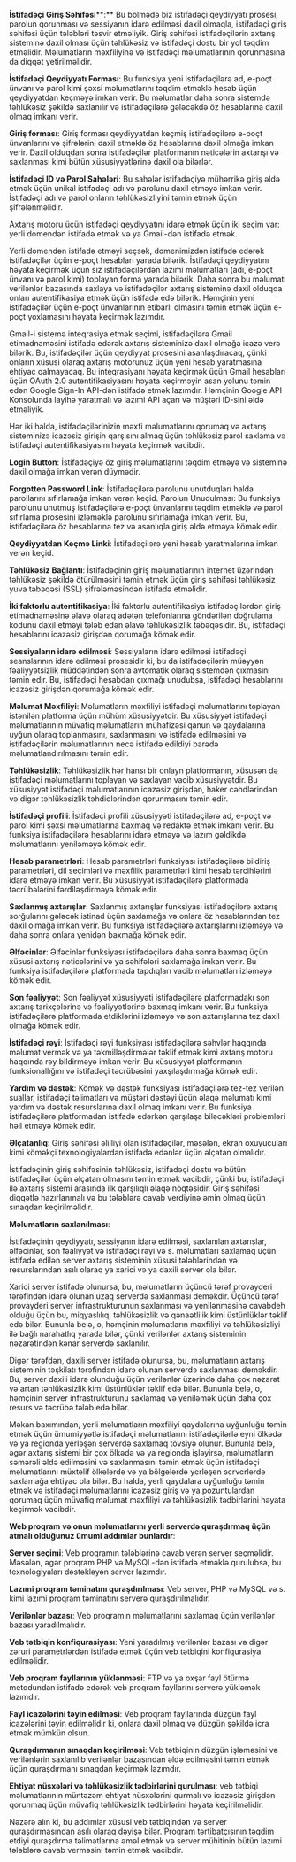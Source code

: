 **İstifadəçi Giriş Səhifəsi****:** Bu bölmədə biz istifadəçi qeydiyyatı prosesi, parolun qorunması və sessiyanın idarə edilməsi daxil olmaqla, istifadəçi giriş səhifəsi üçün tələbləri təsvir etməliyik. Giriş səhifəsi istifadəçilərin axtarış sisteminə daxil olması üçün təhlükəsiz və istifadəçi dostu bir yol təqdim etməlidir. Məlumatların məxfiliyinə və istifadəçi məlumatlarının qorunmasına da diqqət yetirilməlidir.

**İstifadəçi Qeydiyyatı Forması**: Bu funksiya yeni istifadəçilərə ad, e-poçt ünvanı və parol kimi şəxsi məlumatlarını təqdim etməklə hesab üçün qeydiyyatdan keçməyə imkan verir. Bu məlumatlar daha sonra sistemdə təhlükəsiz şəkildə saxlanılır və istifadəçilərə gələcəkdə öz hesablarına daxil olmaq imkanı verir.

**Giriş forması**: Giriş forması qeydiyyatdan keçmiş istifadəçilərə e-poçt ünvanlarını və şifrələrini daxil etməklə öz hesablarına daxil olmağa imkan verir. Daxil olduqdan sonra istifadəçilər platformanın nəticələrin axtarışı və saxlanması kimi bütün xüsusiyyətlərinə daxil ola bilərlər.

**İstifadəçi ID və Parol Sahələri**: Bu sahələr istifadəçiyə mühərrikə giriş əldə etmək üçün unikal istifadəçi adı və parolunu daxil etməyə imkan verir. İstifadəçi adı və parol onların təhlükəsizliyini təmin etmək üçün şifrələnməlidir.

Axtarış motoru üçün istifadəçi qeydiyyatını idarə etmək üçün iki seçim var: yerli domendən istifadə etmək və ya Gmail-dən istifadə etmək.

Yerli domendən istifadə etməyi seçsək, domenimizdən istifadə edərək istifadəçilər üçün e-poçt hesabları yarada bilərik. İstifadəçi qeydiyyatını həyata keçirmək üçün siz istifadəçilərdən lazımi məlumatları (adı, e-poçt ünvanı və parol kimi) toplayan forma yarada bilərik. Daha sonra bu məlumatı verilənlər bazasında saxlaya və istifadəçilər axtarış sisteminə daxil olduqda onları autentifikasiya etmək üçün istifadə edə bilərik. Həmçinin yeni istifadəçilər üçün e-poçt ünvanlarının etibarlı olmasını təmin etmək üçün e-poçt yoxlamasını həyata keçirmək lazımdır.

Gmail-i sistemə inteqrasiya etmək seçimi, istifadəçilərə Gmail etimadnaməsini istifadə edərək axtarış sisteminizə daxil olmağa icazə verə bilərik. Bu, istifadəçilər üçün qeydiyyat prosesini asanlaşdıracaq, çünki onların xüsusi olaraq axtarış motorunuz üçün yeni hesab yaratmasına ehtiyac qalmayacaq. Bu inteqrasiyanı həyata keçirmək üçün Gmail hesabları üçün OAuth 2.0 autentifikasiyasını həyata keçirməyin asan yolunu təmin edən Google Sign-In API-dən istifadə etmək lazımdır. Həmçinin Google API Konsolunda layihə yaratmalı və lazımi API açarı və müştəri ID-sini əldə etməliyik.

Hər iki halda, istifadəçilərinizin məxfi məlumatlarını qorumaq və axtarış sisteminizə icazəsiz girişin qarşısını almaq üçün təhlükəsiz parol saxlama və istifadəçi autentifikasiyasını həyata keçirmək vacibdir.

**Login Button**: İstifadəçiyə öz giriş məlumatlarını təqdim etməyə və sisteminə daxil olmağa imkan verən düymədir.

**Forgotten Password Link**: İstifadəçilərə parolunu unutduqları halda parollarını sıfırlamağa imkan verən keçid. Parolun Unudulması: Bu funksiya parolunu unutmuş istifadəçilərə e-poçt ünvanlarını təqdim etməklə və parol sıfırlama prosesini izləməklə parolunu sıfırlamağa imkan verir. Bu, istifadəçilərə öz hesablarına tez və asanlıqla giriş əldə etməyə kömək edir.

**Qeydiyyatdan Keçmə Linki**: İstifadəçilərə yeni hesab yaratmalarına imkan verən keçid.

**Təhlükəsiz Bağlantı**: İstifadəçinin giriş məlumatlarının internet üzərindən təhlükəsiz şəkildə ötürülməsini təmin etmək üçün giriş səhifəsi təhlükəsiz yuva təbəqəsi (SSL) şifrələməsindən istifadə etməlidir.

**İki faktorlu autentifikasiya**: İki faktorlu autentifikasiya istifadəçilərdən giriş etimadnaməsinə əlavə olaraq adətən telefonlarına göndərilən doğrulama kodunu daxil etməyi tələb edən əlavə təhlükəsizlik təbəqəsidir. Bu, istifadəçi hesablarını icazəsiz girişdən qorumağa kömək edir.

**Sessiyaların idarə edilməsi**: Sessiyaların idarə edilməsi istifadəçi seanslarının idarə edilməsi prosesidir ki, bu da istifadəçilərin müəyyən fəaliyyətsizlik müddətindən sonra avtomatik olaraq sistemdən çıxmasını təmin edir. Bu, istifadəçi hesabdan çıxmağı unudubsa, istifadəçi hesablarını icazəsiz girişdən qorumağa kömək edir.

**Məlumat Məxfiliyi**: Məlumatların məxfiliyi istifadəçi məlumatlarını toplayan istənilən platforma üçün mühüm xüsusiyyətdir. Bu xüsusiyyət istifadəçi məlumatlarının müvafiq məlumatların mühafizəsi qanun və qaydalarına uyğun olaraq toplanmasını, saxlanmasını və istifadə edilməsini və istifadəçilərin məlumatlarının necə istifadə edildiyi barədə məlumatlandırılmasını təmin edir.

**Təhlükəsizlik**: Təhlükəsizlik hər hansı bir onlayn platformanın, xüsusən də istifadəçi məlumatlarını toplayan və saxlayan vacib xüsusiyyətdir. Bu xüsusiyyət istifadəçi məlumatlarının icazəsiz girişdən, haker cəhdlərindən və digər təhlükəsizlik təhdidlərindən qorunmasını təmin edir.

**İstifadəçi profili**: İstifadəçi profili xüsusiyyəti istifadəçilərə ad, e-poçt və parol kimi şəxsi məlumatlarına baxmaq və redaktə etmək imkanı verir. Bu funksiya istifadəçilərə hesablarını idarə etməyə və lazım gəldikdə məlumatlarını yeniləməyə kömək edir.

**Hesab parametrləri**: Hesab parametrləri funksiyası istifadəçilərə bildiriş parametrləri, dil seçimləri və məxfilik parametrləri kimi hesab tərcihlərini idarə etməyə imkan verir. Bu xüsusiyyət istifadəçilərə platformada təcrübələrini fərdiləşdirməyə kömək edir.

**Saxlanmış axtarışlar**: Saxlanmış axtarışlar funksiyası istifadəçilərə axtarış sorğularını gələcək istinad üçün saxlamağa və onlara öz hesablarından tez daxil olmağa imkan verir. Bu funksiya istifadəçilərə axtarışlarını izləməyə və daha sonra onlara yenidən baxmağa kömək edir.

**Əlfəcinlər**: Əlfəcinlər funksiyası istifadəçilərə daha sonra baxmaq üçün xüsusi axtarış nəticələrini və ya səhifələri saxlamağa imkan verir. Bu funksiya istifadəçilərə platformada tapdıqları vacib məlumatları izləməyə kömək edir.

**Son fəaliyyət**: Son fəaliyyət xüsusiyyəti istifadəçilərə platformadakı son axtarış tarixçələrinə və fəaliyyətlərinə baxmaq imkanı verir. Bu funksiya istifadəçilərə platformada etdiklərini izləməyə və son axtarışlarına tez daxil olmağa kömək edir.

**İstifadəçi rəyi**: İstifadəçi rəyi funksiyası istifadəçilərə səhvlər haqqında məlumat vermək və ya təkmilləşdirmələr təklif etmək kimi axtarış motoru haqqında rəy bildirməyə imkan verir. Bu xüsusiyyət platformanın funksionallığını və istifadəçi təcrübəsini yaxşılaşdırmağa kömək edir.

**Yardım və dəstək**: Kömək və dəstək funksiyası istifadəçilərə tez-tez verilən suallar, istifadəçi təlimatları və müştəri dəstəyi üçün əlaqə məlumatı kimi yardım və dəstək resurslarına daxil olmaq imkanı verir. Bu funksiya istifadəçilərə platformadan istifadə edərkən qarşılaşa biləcəkləri problemləri həll etməyə kömək edir.

**Əlçatanlıq**: Giriş səhifəsi əlilliyi olan istifadəçilər, məsələn, ekran oxuyucuları kimi köməkçi texnologiyalardan istifadə edənlər üçün əlçatan olmalıdır.

İstifadəçinin giriş səhifəsinin təhlükəsiz, istifadəçi dostu və bütün istifadəçilər üçün əlçatan olmasını təmin etmək vacibdir, çünki bu, istifadəçi ilə axtarış sistemi arasında ilk qarşılıqlı əlaqə nöqtəsidir. Giriş səhifəsi diqqətlə hazırlanmalı və bu tələblərə cavab verdiyinə əmin olmaq üçün sınaqdan keçirilməlidir.

**Məlumatların saxlanılması**:

İstifadəçinin qeydiyyatı, sessiyanın idarə edilməsi, saxlanılan axtarışlar, əlfəcinlər, son fəaliyyət və istifadəçi rəyi və s. məlumatları saxlamaq üçün istifadə edilən server axtarış sisteminin xüsusi tələblərindən və resurslarından asılı olaraq ya xarici və ya daxili server ola bilər.

Xarici server istifadə olunursa, bu, məlumatların üçüncü tərəf provayderi tərəfindən idarə olunan uzaq serverdə saxlanması deməkdir. Üçüncü tərəf provayderi server infrastrukturunun saxlanması və yenilənməsinə cavabdeh olduğu üçün bu, miqyaslılıq, təhlükəsizlik və qənaətlilik kimi üstünlüklər təklif edə bilər. Bununla belə, o, həmçinin məlumatların məxfiliyi və təhlükəsizliyi ilə bağlı narahatlıq yarada bilər, çünki verilənlər axtarış sisteminin nəzarətindən kənar serverdə saxlanılır.

Digər tərəfdən, daxili server istifadə olunursa, bu, məlumatların axtarış sisteminin təşkilatı tərəfindən idarə olunan serverdə saxlanması deməkdir. Bu, server daxili idarə olunduğu üçün verilənlər üzərində daha çox nəzarət və artan təhlükəsizlik kimi üstünlüklər təklif edə bilər. Bununla belə, o, həmçinin server infrastrukturunu saxlamaq və yeniləmək üçün daha çox resurs və təcrübə tələb edə bilər.

Məkan baxımından, yerli məlumatların məxfiliyi qaydalarına uyğunluğu təmin etmək üçün ümumiyyətlə istifadəçi məlumatlarını istifadəçilərlə eyni ölkədə və ya regionda yerləşən serverdə saxlamaq tövsiyə olunur. Bununla belə, əgər axtarış sistemi bir çox ölkədə və ya regionda işləyirsə, məlumatların səmərəli əldə edilməsini və saxlanmasını təmin etmək üçün istifadəçi məlumatlarını müxtəlif ölkələrdə və ya bölgələrdə yerləşən serverlərdə saxlamağa ehtiyac ola bilər. Bu halda, yerli qaydalara uyğunluğu təmin etmək və istifadəçi məlumatlarını icazəsiz giriş və ya pozuntulardan qorumaq üçün müvafiq məlumat məxfiliyi və təhlükəsizlik tədbirlərini həyata keçirmək vacibdir.

**Web proqram və onun məlumatlarını yerli serverdə quraşdırmaq üçün atmalı olduğunuz ümumi addımlar bunlardır**:

**Server seçimi**: Veb proqramın tələblərinə cavab verən server seçməlidir. Məsələn, əgər proqram PHP və MySQL-dən istifadə etməklə qurulubsa, bu texnologiyaları dəstəkləyən server lazımdır.

**Lazımi proqram təminatını quraşdırılması**: Veb server, PHP və MySQL və s. kimi lazımi proqram təminatını serverə quraşdırılmalıdır.

**Verilənlər bazası**: Veb proqramın məlumatlarını saxlamaq üçün verilənlər bazası yaradılmalıdır.

**Veb tətbiqin konfiqurasiyası**: Yeni yaradılmış verilənlər bazası və digər zəruri parametrlərdən istifadə etmək üçün veb tətbiqini konfiqurasiya edilməlidir.

**Veb proqram fayllarının yüklənməsi**: FTP və ya oxşar fayl ötürmə metodundan istifadə edərək veb proqram fayllarını serverə yükləmək lazımdır.

**Fayl icazələrini təyin edilməsi**: Veb proqram fayllarında düzgün fayl icazələrini təyin edilməlidir ki, onlara daxil olmaq və düzgün şəkildə icra etmək mümkün olsun.

**Quraşdırmanın sınaqdan keçirilməsi**: Veb tətbiqinin düzgün işləməsini və verilənlərin saxlanılıb verilənlər bazasından əldə edilməsini təmin etmək üçün quraşdırmanı sınaqdan keçirmək lazımdır.

**Ehtiyat nüsxələri və təhlükəsizlik tədbirlərini qurulması**: veb tətbiqi məlumatlarının müntəzəm ehtiyat nüsxələrini qurmalı və icazəsiz girişdən qorunmaq üçün müvafiq təhlükəsizlik tədbirlərini həyata keçirilməlidir.

Nəzərə alın ki, bu addımlar xüsusi veb tətbiqindən və server quraşdırmasından asılı olaraq dəyişə bilər. Proqram tərtibatçısının təqdim etdiyi quraşdırma təlimatlarına əməl etmək və server mühitinin bütün lazımi tələblərə cavab verməsini təmin etmək vacibdir.